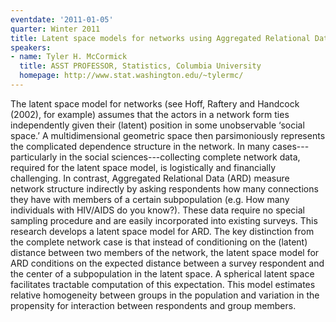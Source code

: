 ```yaml
---
eventdate: '2011-01-05'
quarter: Winter 2011
title: Latent space models for networks using Aggregated Relational Data
speakers:
- name: Tyler H. McCormick
  title: ASST PROFESSOR, Statistics, Columbia University
  homepage: http://www.stat.washington.edu/~tylermc/
---
```

The latent space model for networks (see Hoff, Raftery and Handcock (2002), for example) assumes that the actors in a network form ties independently given their (latent) position in some unobservable ‘social space.’ A multidimensional geometric space then parsimoniously represents the complicated dependence structure in the network. In many cases---particularly in the social sciences---collecting complete network data, required for the latent space model, is logistically and financially challenging. In contrast, Aggregated Relational Data (ARD) measure network structure indirectly by asking respondents how many connections they have with members of a certain subpopulation (e.g. How many individuals with HIV/AIDS do you know?). These data require no special sampling procedure and are easily incorporated into existing surveys. This research develops a latent space model for ARD. The key distinction from the complete network case is that instead of conditioning on the (latent) distance between two members of the network, the latent space model for ARD conditions on the expected distance between a survey respondent and the center of a subpopulation in the latent space. A spherical latent space facilitates tractable computation of this expectation. This model estimates relative homogeneity between groups in the population and variation in the propensity for interaction between respondents and group members.